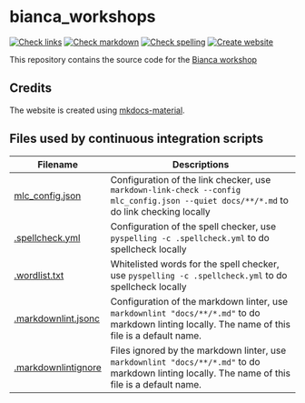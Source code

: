 # bianca_workshops

<!-- markdownlint-disable MD013 --><!-- Badges cannot be split up over lines, hence will break 80 characters per line -->

[![Check links](https://github.com/UPPMAX/bianca_workshops/actions/workflows/check_links.yaml/badge.svg?branch=main)](https://github.com/UPPMAX/bianca_workshops/actions/workflows/check_links.yaml)
[![Check markdown](https://github.com/UPPMAX/bianca_workshops/actions/workflows/check_markdown.yaml/badge.svg?branch=main)](https://github.com/UPPMAX/bianca_workshops/actions/workflows/check_markdown.yaml)
[![Check spelling](https://github.com/UPPMAX/bianca_workshops/actions/workflows/check_spelling.yaml/badge.svg?branch=main)](https://github.com/UPPMAX/bianca_workshops/actions/workflows/check_spelling.yaml)
[![Create website](https://github.com/UPPMAX/bianca_workshops/actions/workflows/create_website.yaml/badge.svg?branch=main)](https://github.com/UPPMAX/bianca_workshops/actions/workflows/create_website.yaml)

<!-- markdownlint-enable MD013 -->

This repository contains the source code for the [Bianca workshop](https://uppmax.github.io/bianca_workshops/)

## Credits

The website is created using
[mkdocs-material](https://squidfunk.github.io/mkdocs-material).

## Files used by continuous integration scripts

<!-- markdownlint-disable MD013 --><!-- Tables cannot be split up over lines, hence will break 80 characters per line -->

Filename                              |Descriptions
--------------------------------------|--------------------------------------------------------------------------------------------------------------------------------------
[mlc_config.json](mlc_config.json)    |Configuration of the link checker, use `markdown-link-check --config mlc_config.json --quiet docs/**/*.md` to do link checking locally
[.spellcheck.yml](.spellcheck.yml)    |Configuration of the spell checker, use `pyspelling -c .spellcheck.yml` to do spellcheck locally
[.wordlist.txt](.wordlist.txt)        |Whitelisted words for the spell checker, use `pyspelling -c .spellcheck.yml` to do spellcheck locally
[.markdownlint.jsonc](.markdownlint.jsonc)|Configuration of the markdown linter, use `markdownlint "docs/**/*.md"` to do markdown linting locally. The name of this file is a default name.
[.markdownlintignore](.markdownlintignore)|Files ignored by the markdown linter, use `markdownlint "docs/**/*.md"` to do markdown linting locally. The name of this file is a default name.

<!-- markdownlint-enable MD013 -->
